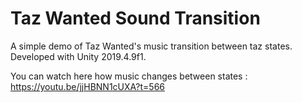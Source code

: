 # Taz Wanted Sound Transition
A simple demo of Taz Wanted's music transition between taz states. Developed with Unity 2019.4.9f1.

You can watch here how music changes between states : https://youtu.be/jjHBNN1cUXA?t=566
